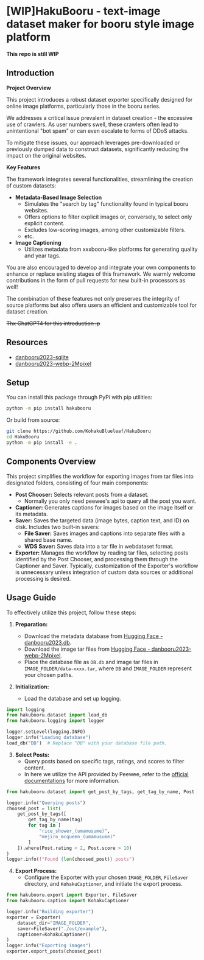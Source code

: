 # [WIP]HakuBooru - text-image dataset maker for booru style image platform

**This repo is still WIP**

## Introduction

**Project Overview**

This project introduces a robust dataset exporter specifically designed for online image platforms, particularly those in the booru series.

We addresses a critical issue prevalent in dataset creation - the excessive use of crawlers. As user numbers swell, these crawlers often lead to unintentional "bot spam" or can even escalate to forms of DDoS attacks.

To mitigate these issues, our approach leverages pre-downloaded or previously dumped data to construct datasets, significantly reducing the impact on the original websites.

**Key Features**

The framework integrates several functionalities, streamlining the creation of custom datasets:

* **Metadata-Based Image Selection**
  * Simulates the "search by tag" functionality found in typical booru websites.
  * Offers options to filter explicit images or, conversely, to select only explicit content.
  * Excludes low-scoring images, among other customizable filters.
  * etc.
* **Image Captioning**
  * Utilizes metadata from xxxbooru-like platforms for generating quality and year tags.

You are also encouraged to develop and integrate your own components to enhance or replace existing stages of this framework. We warmly welcome contributions in the form of pull requests for new built-in processors as well!

The combination of these features not only preserves the integrity of source platforms but also offers users an efficient and customizable tool for dataset creation.

~~Thx ChatGPT4 for this introduction :p~~

## Resources

* [danbooru2023-sqlite](https://huggingface.co/datasets/KBlueLeaf/danbooru2023-sqlite)
* [danbooru2023-webp-2Mpixel](https://huggingface.co/datasets/KBlueLeaf/danbooru2023-webp-2Mpixel)

## Setup

You can install this package through PyPi with pip utilities:

```bash
python -m pip install hakubooru
```

Or build from source:

```bash
git clone https://github.com/KohakuBlueleaf/HakuBooru
cd HakuBooru
python -m pip install -e .
```

## Components Overview

This project simplifies the workflow for exporting images from tar files into designated folders, consisting of four main components:

- **Post Chooser:** Selects relevant posts from a dataset.
  - Normally you only need peewee's api to query all the post you want.
- **Captioner:** Generates captions for images based on the image itself or its metadata.
- **Saver:** Saves the targeted data (image bytes, caption text, and ID) on disk. Includes two built-in savers:
  - **File Saver:** Saves images and captions into separate files with a shared base name.
  - **WDS Saver:** Saves data into a tar file in webdataset format.
- **Exporter:** Manages the workflow by reading tar files, selecting posts identified by the Post Chooser, and processing them through the Captioner and Saver. Typically, customization of the Exporter's workflow is unnecessary unless integration of custom data sources or additional processing is desired.

## Usage Guide

To effectively utilize this project, follow these steps:

1. **Preparation:**

   - Download the metadata database from [Hugging Face - danbooru2023.db](https://huggingface.co/datasets/KBlueLeaf/danbooru2023-sqlite/blob/main/danbooru2023.db).
   - Download the image tar files from [Hugging Face - danbooru2023-webp-2Mpixel](https://huggingface.co/datasets/KBlueLeaf/danbooru2023-webp-2Mpixel).
   - Place the database file as `DB.db` and image tar files in `IMAGE_FOLDER/data-xxxx.tar`, where `DB` and `IMAGE_FOLDER` represent your chosen paths.
2. **Initialization:**

   - Load the database and set up logging.

```python
import logging
from hakubooru.dataset import load_db
from hakubooru.logging import logger

logger.setLevel(logging.INFO)
logger.info("Loading database")
load_db("DB")  # Replace "DB" with your database file path.
```

3. **Select Posts:**
   - Query posts based on specific tags, ratings, and scores to filter content.
   - In here we utilize the API provided by Peewee, refer to the [official documentations](https://docs.peewee-orm.com/en/latest/peewee/querying.html#selecting-multiple-records) for more information.

```python
from hakubooru.dataset import get_post_by_tags, get_tag_by_name, Post

logger.info("Querying posts")
choosed_post = list(
    get_post_by_tags([
        get_tag_by_name(tag) 
        for tag in [
            "rice_shower_(umamusume)", 
            "mejiro_mcqueen_(umamusume)"
        ]
    ]).where(Post.rating < 2, Post.score > 10)
)
logger.info(f"Found {len(choosed_post)} posts")
```

4. **Export Process:**
   - Configure the Exporter with your chosen `IMAGE_FOLDER`, `FileSaver` directory, and `KohakuCaptioner`, and initiate the export process.

```python
from hakubooru.export import Exporter, FileSaver
from hakubooru.caption import KohakuCaptioner

logger.info("Building exporter")
exporter = Exporter(
    dataset_dir="IMAGE_FOLDER", 
    saver=FileSaver("./out/example"), 
    captioner=KohakuCaptioner()
)
logger.info("Exporting images")
exporter.export_posts(choosed_post)
```
